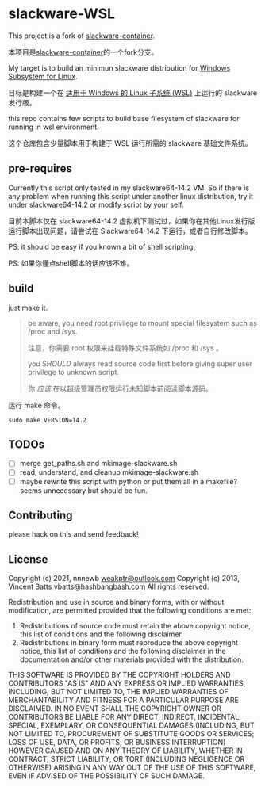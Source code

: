 # slackware-WSL

This project is a fork of [slackware-container](https://github.com/vbatts/slackware-container).

本项目是[slackware-container](https://github.com/vbatts/slackware-container)的一个fork分支。

My target is to build an minimun slackware distribution for [Windows Subsystem for Linux](https://docs.microsoft.com/zh-cn/windows/wsl/).

目标是构建一个在 [适用于 Windows 的 Linux 子系统 (WSL)](https://docs.microsoft.com/zh-cn/windows/wsl/) 上运行的 slackware 发行版。

this repo contains few scripts to build base filesystem of slackware for running in wsl environment.

这个仓库包含少量脚本用于构建于 WSL 运行所需的 slackware 基础文件系统。

## pre-requires

Currently this script only tested in my slackware64-14.2 VM.
So if there is any problem when running this script under another linux distribution,
try it under slackware64-14.2 or modify script by your self.

目前本脚本仅在 slackware64-14.2 虚拟机下测试过，如果你在其他Linux发行版运行脚本出现问题，请尝试在 Slackware64-14.2 下运行，或者自行修改脚本。

PS: it should be easy if you known a bit of shell scripting.

PS: 如果你懂点shell脚本的话应该不难。

## build

just make it.

> be aware, you need root privilege to mount special filesystem such as /proc and /sys.
>
> 注意，你需要 root 权限来挂载特殊文件系统如 /proc 和 /sys 。
>
> you *SHOULD* always read source code first before giving super user privilege to unknown script.
>
> 你 *应该* 在以超级管理员权限运行未知脚本前阅读脚本源码。

运行 make 命令。

```
sudo make VERSION=14.2
```

## TODOs

- [ ] merge get_paths.sh and mkimage-slackware.sh
- [ ] read, understand, and cleanup mkimage-slackware.sh
- [ ] maybe rewrite this script with python or put them all in a makefile? seems unnecessary but should be fun.

## Contributing

please hack on this and send feedback!

## License

Copyright (c) 2021, nnnewb <weakptr@outlook.com>
Copyright (c) 2013, Vincent Batts <vbatts@hashbangbash.com>
All rights reserved.

Redistribution and use in source and binary forms, with or without
modification, are permitted provided that the following conditions are met:

1. Redistributions of source code must retain the above copyright notice, this
   list of conditions and the following disclaimer.
2. Redistributions in binary form must reproduce the above copyright notice,
   this list of conditions and the following disclaimer in the documentation
   and/or other materials provided with the distribution.

THIS SOFTWARE IS PROVIDED BY THE COPYRIGHT HOLDERS AND CONTRIBUTORS "AS IS" AND
ANY EXPRESS OR IMPLIED WARRANTIES, INCLUDING, BUT NOT LIMITED TO, THE IMPLIED
WARRANTIES OF MERCHANTABILITY AND FITNESS FOR A PARTICULAR PURPOSE ARE
DISCLAIMED. IN NO EVENT SHALL THE COPYRIGHT OWNER OR CONTRIBUTORS BE LIABLE FOR
ANY DIRECT, INDIRECT, INCIDENTAL, SPECIAL, EXEMPLARY, OR CONSEQUENTIAL DAMAGES
(INCLUDING, BUT NOT LIMITED TO, PROCUREMENT OF SUBSTITUTE GOODS OR SERVICES;
LOSS OF USE, DATA, OR PROFITS; OR BUSINESS INTERRUPTION) HOWEVER CAUSED AND
ON ANY THEORY OF LIABILITY, WHETHER IN CONTRACT, STRICT LIABILITY, OR TORT
(INCLUDING NEGLIGENCE OR OTHERWISE) ARISING IN ANY WAY OUT OF THE USE OF THIS
SOFTWARE, EVEN IF ADVISED OF THE POSSIBILITY OF SUCH DAMAGE.
